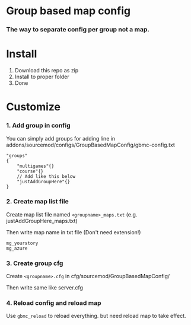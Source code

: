 # Group based map config

### The way to separate config per group not a map.

# Install
1. Download this repo as zip
2. Install to proper folder
3. Done

# Customize

### 1. Add group in config
You can simply add groups for adding line in addons/sourcemod/configs/GroupBasedMapConfig/gbmc-config.txt
```
"groups"
{
    "multigames"{}
    "course"{}
    // Add like this below
    "justAddGroupHere"{}
}
```
### 2. Create map list file
Create map list file named `<groupname>_maps.txt` (e.g. justAddGroupHere_maps.txt)

Then write map name in txt file (Don't need extension!)
```
mg_yourstory
mg_azure
```
### 3. Create group cfg
Create `<groupname>.cfg` in cfg/sourcemod/GroupBasedMapConfig/

Then write same like server.cfg

### 4. Reload config and reload map
Use `gbmc_reload` to reload everything. but need reload map  to take effect.